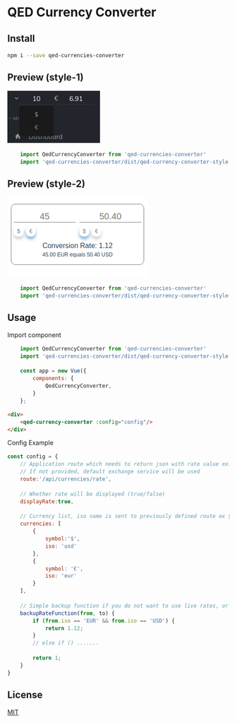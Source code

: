 # QED Currency Converter

## Install

```bash
npm i --save qed-currencies-converter
```
## Preview (style-1)

![Component Preview](https://raw.githubusercontent.com/QEDteam/qed-currency-converter/master/dist/converter.png)
```javascript
    import QedCurrencyConverter from 'qed-currencies-converter'
    import 'qed-currencies-converter/dist/qed-currency-converter-style.css'
```
## Preview (style-2)

![Component Preview](https://raw.githubusercontent.com/QEDteam/qed-currency-converter/master/dist/converter2.png)
```javascript
    import QedCurrencyConverter from 'qed-currencies-converter'
    import 'qed-currencies-converter/dist/qed-currency-converter-style-2.css'
```

## Usage

Import component

```javascript
    import QedCurrencyConverter from 'qed-currencies-converter'
    import 'qed-currencies-converter/dist/qed-currency-converter-style.css'

    const app = new Vue({
        components: {
            QedCurrencyConverter,
        }
    };
```

```html
<div>
    <qed-currency-converter :config="config"/>
</div>
```
Config Example

```javascript
const config = {
    // Application route which needs to return json with rate value ex. { rate: 1.8 }
    // If not provided, default exchange service will be used
    route:'/api/currencies/rate',

    // Whether rate will be displayed (true/false)
    displayRate:true,
    
    // Currency list, iso name is sent to previously defined route ex ${route}?from="eur"&to="usd"
    currencies: [
        {
            symbol:'$',
            iso: 'usd'
        },
        {
            symbol: '€',
            iso: 'eur'
        }
    ],

    // Simple backup function if you do not want to use live rates, or in case your currency rate provider goes offline 
    backupRateFunction(from, to) {
        if (from.iso == 'EUR' && from.iso == 'USD') {
            return 1.12;
        }
        // else if () ....... 
         
        return 1;
    }
}
```

## License

[MIT](http://vjpr.mit-license.org)

[npm-image]: https://img.shields.io/npm/v/live-xxx.svg
[npm-url]: https://npmjs.org/package/live-xxx
[travis-image]: https://img.shields.io/travis/live-js/live-xxx/master.svg
[travis-url]: https://travis-ci.org/live-js/live-xxx
[coveralls-image]: https://img.shields.io/coveralls/live-js/live-xxx/master.svg
[coveralls-url]: https://coveralls.io/r/live-js/live-xxx?branch=master
